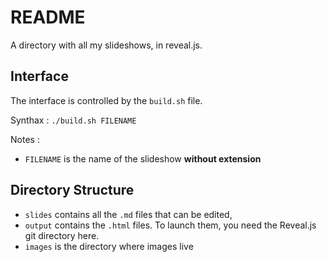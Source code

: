 # README

A directory with all my slideshows, in reveal.js.

## Interface

The interface is controlled by the `build.sh` file.

Synthax : `./build.sh FILENAME`

Notes :
- `FILENAME` is the name of the slideshow **without extension**

## Directory Structure

- `slides` contains all the `.md` files that can be edited, 
- `output` contains the `.html` files.
    To launch them, you need the Reveal.js git directory here.
- `images` is the directory where images live
